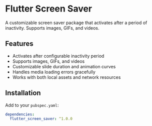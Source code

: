 # Flutter Screen Saver

A customizable screen saver package that activates after a period of inactivity. Supports images, GIFs, and videos.

## Features

- Activates after configurable inactivity period
- Supports images, GIFs, and videos
- Customizable slide duration and animation curves
- Handles media loading errors gracefully
- Works with both local assets and network resources

## Installation

Add to your `pubspec.yaml`:

```yaml
dependencies:
  flutter_screen_saver: ^1.0.0